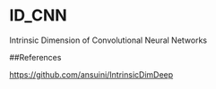 # ID_CNN
Intrinsic Dimension of Convolutional Neural Networks

##References

https://github.com/ansuini/IntrinsicDimDeep
